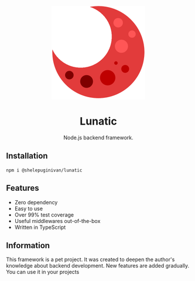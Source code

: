 <div align="center">
<img src="logo.png" height="256" width="256"/>

# Lunatic
Node.js backend framework.

</div>

## Installation

```shell
npm i @shelepuginivan/lunatic
```

## Features

- Zero dependency
- Easy to use
- Over 99% test coverage
- Useful middlewares out-of-the-box
- Written in TypeScript

## Information

This framework is a pet project. It was created to deepen the author's knowledge about backend development.
New features are added gradually. You can use it in your projects
